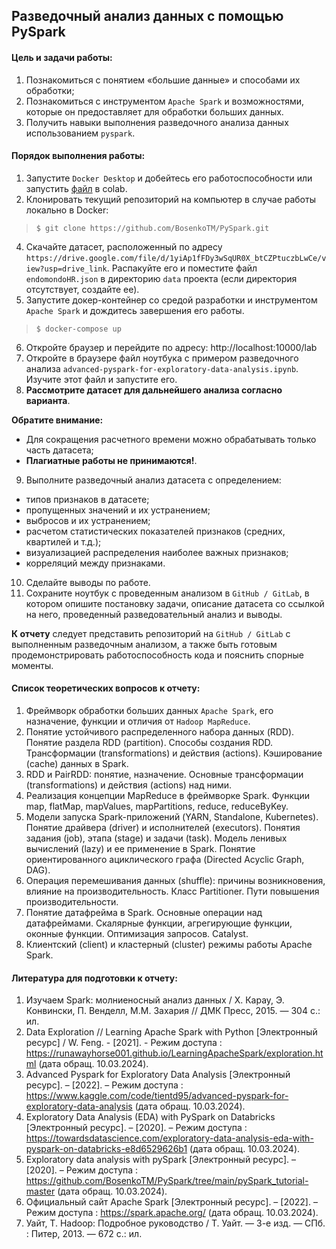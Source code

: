 ## Разведочный анализ данных с помощью PySpark
#### Цель и задачи работы:
1. Познакомиться с понятием «большие данные» и способами их обработки;
2. Познакомиться с инструментом `Apache Spark` и возможностями, которые он предоставляет для обработки больших данных.
3. Получить навыки выполнения разведочного анализа данных использованием `pyspark`.

#### Порядок выполнения работы:
1. Запустите `Docker Desktop` и добейтесь его работоспособности или запустить [файл](advanced_pyspark_for_exploratory_data_analysis.ipynb)  в colab.
3. Клонировать текущий репозиторий на компьютер в случае работы локально в Docker:
> `$ git clone https://github.com/BosenkoTM/PySpark.git`
4. Скачайте датасет, расположенный по адресу `https://drive.google.com/file/d/1yiAp1fFDy3wSqUR0X_btCZPtuczbLwCe/view?usp=drive_link`. Распакуйте его и поместите файл `endomondoHR.json` в директорию `data` проекта (если директория отсутствует, создайте ее).
5. Запустите докер-контейнер со средой разработки и инструментом `Apache Spark` и дождитесь завершения его работы.
> `$ docker-compose up`
6. Откройте браузер и перейдите по адресу: http://localhost:10000/lab
7. Откройте в браузере файл ноутбука с примером разведочного анализа `advanced-pyspark-for-exploratory-data-analysis.ipynb`. Изучите этот файл и запустите его.
8. **Рассмотрите датасет для дальнейшего анализа согласно варианта**. 

**Обратите внимание:**
* Для сокращения расчетного времени можно обрабатывать только часть датасета;
* **Плагиатные работы не принимаются!**.

9. Выполните разведочный анализ датасета с определением: 
* типов признаков в датасете; 
* пропущенных значений и их устранением; 
* выбросов и их устранением; 
* расчетом статистических показателей признаков (средних, квартилей и т.д.); 
* визуализацией распределения наиболее важных признаков; 
* корреляций между признаками.

10. Сделайте выводы по работе.
11. Сохраните ноутбук с проведенным анализом в `GitHub / GitLab`, в котором опишите постановку задачи, описание датасета со ссылкой на него, проведенный разведовательный анализ и выводы.

**К отчету** следует представить репозиторий на `GitHub / GitLab` с выполненным разведочным анализом, а также быть готовым продемонстрировать работоспособность кода и пояснить спорные моменты.

#### Список теоретических вопросов к отчету:
1. Фреймворк обработки больших данных `Apache Spark`, его назначение, функции и отличия от `Hadoop MapReduce`.
2. Понятие устойчивого распределенного набора данных (RDD). Понятие раздела RDD (partition). Способы создания RDD. Трансформации (transformations) и действия (actions). Кэширование (cache) данных в Spark.
3. RDD и PairRDD: понятие, назначение. Основные трансформации (transformations) и действия (actions) над ними.
4. Реализация концепции MapReduce в фреймворке Spark. Функции map, flatMap, mapValues, mapPartitions, reduce, reduceByKey.
5. Модели запуска Spark-приложений (YARN, Standalone, Kubernetes). Понятие драйвера (driver) и исполнителей (executors). Понятия задания (job), этапа (stage) и задачи (task). Модель ленивых вычислений (lazy) и ее применение в Spark. Понятие ориентированного ациклического графа (Directed Acyclic Graph, DAG).
6. Операция перемешивания данных (shuffle): причины возникновения, влияние на производительность. Класс Partitioner. Пути повышения производительности.
7. Понятие датафрейма в Spark. Основные операции над датафреймами. Скалярные функции, агрегирующие функции, оконные функции. Оптимизация запросов. Catalyst.
8. Клиентский (client) и кластерный (cluster) режимы работы Apache Spark.

#### Литература для подготовки к отчету:
1. Изучаем Spark: молниеносный анализ данных / Х. Карау, Э. Конвински, П. Венделл, М.М. Захария // ДМК Пресс, 2015. — 304 с.: ил.
2. Data Exploration // Learning Apache Spark with Python [Электронный  ресурс] / W. Feng. - [2021]. - Режим доступа : https://runawayhorse001.github.io/LearningApacheSpark/exploration.html (дата обращ. 10.03.2024).
3. Advanced Pyspark for Exploratory Data Analysis [Электронный  ресурс]. – [2022]. – Режим доступа : https://www.kaggle.com/code/tientd95/advanced-pyspark-for-exploratory-data-analysis (дата обращ. 10.03.2024). 
4. Exploratory Data Analysis (EDA) with PySpark on Databricks [Электронный  ресурс]. – [2020]. – Режим доступа : https://towardsdatascience.com/exploratory-data-analysis-eda-with-pyspark-on-databricks-e8d6529626b1 (дата обращ. 10.03.2024).
5. Exploratory data analysis with pySpark [Электронный  ресурс]. – [2020]. – Режим доступа : https://github.com/BosenkoTM/PySpark/tree/main/pySpark_tutorial-master (дата обращ. 10.03.2024).
6. Официальный сайт Apache Spark [Электронный  ресурс]. – [2022]. – Режим доступа : https://spark.apache.org/ (дата обращ. 10.03.2024).
7. Уайт, Т. Hadoop: Подробное руководство / Т. Уайт. — 3-е изд. — СПб. : Питер, 2013. — 672 с.: ил.
